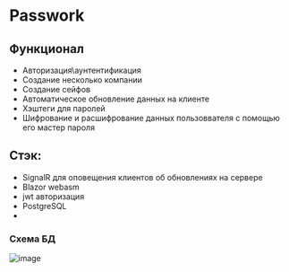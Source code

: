 # Passwork

## Функционал
 - Авторизация\аунтентификация
 - Создание несколько компании
 - Создание сейфов
 - Автоматическое обновление данных на клиенте
 - Хэштеги для паролей
 - Шифрование и расшифрование данных пользоввателя с помощью его мастер пароля

## Стэк:
 - SignalR для оповещения клиентов об обновлениях на сервере
 - Blazor webasm
 - jwt авторизация
 - PostgreSQL
 - 
### Схема БД
![image](https://github.com/khaydarovR/Passwork/assets/95288769/fa4be6f3-ad25-4fca-8db7-3489cb9991fd)


